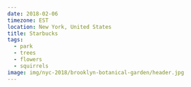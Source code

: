 ```yaml
---
date: 2018-02-06
timezone: EST
location: New York, United States
title: Starbucks
tags:
  - park
  - trees
  - flowers
  - squirrels
image: img/nyc-2018/brooklyn-botanical-garden/header.jpg
---
```

